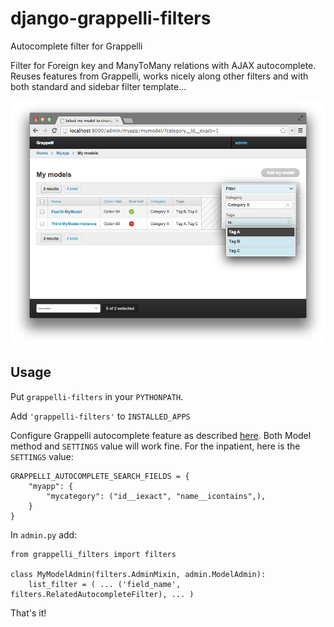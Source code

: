 django-grappelli-filters
====================================

Autocomplete filter for Grappelli

Filter for Foreign key and ManyToMany relations with AJAX autocomplete. Reuses features from Grappelli, works nicely along other filters and with both standard and sidebar filter template...

![Screenshot](docs_img/screenshot.png)

## Usage

Put `grappelli-filters` in your `PYTHONPATH`.

Add `'grappelli-filters'` to `INSTALLED_APPS`

Configure Grappelli autocomplete feature as described [here](https://django-grappelli.readthedocs.org/en/latest/customization.html#autocomplete-lookups). Both Model method and `SETTINGS` value will work fine. For the inpatient, here is the `SETTINGS` value:

    GRAPPELLI_AUTOCOMPLETE_SEARCH_FIELDS = {
        "myapp": {
            "mycategory": ("id__iexact", "name__icontains",),
        }
    }


In `admin.py` add:

    from grappelli_filters import filters
 
    class MyModelAdmin(filters.AdminMixin, admin.ModelAdmin):
        list_filter = ( ... ('field_name', filters.RelatedAutocompleteFilter), ... )
        
        
That's it!
